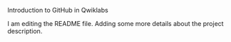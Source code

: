 Introduction to GitHub in Qwiklabs

I am editing the README file. Adding some more details about the project description.

